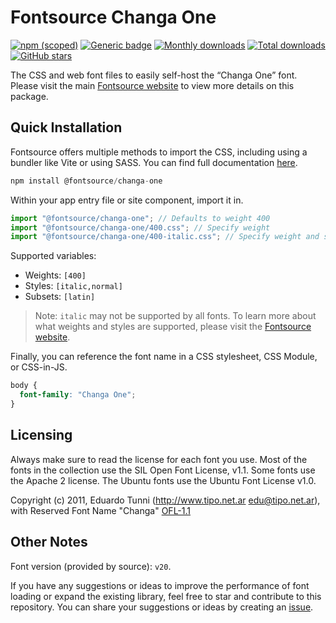 # Fontsource Changa One

[![npm (scoped)](https://img.shields.io/npm/v/@fontsource/changa-one?color=brightgreen)](https://www.npmjs.com/package/@fontsource/changa-one) [![Generic badge](https://img.shields.io/badge/fontsource-passing-brightgreen)](https://github.com/fontsource/fontsource) [![Monthly downloads](https://badgen.net/npm/dm/@fontsource/changa-one)](https://github.com/fontsource/fontsource) [![Total downloads](https://badgen.net/npm/dt/@fontsource/changa-one)](https://github.com/fontsource/fontsource) [![GitHub stars](https://img.shields.io/github/stars/fontsource/fontsource.svg?style=social&label=Star)](https://github.com/fontsource/fontsource/stargazers)

The CSS and web font files to easily self-host the “Changa One” font. Please visit the main [Fontsource website](https://fontsource.org/fonts/changa-one) to view more details on this package.

## Quick Installation

Fontsource offers multiple methods to import the CSS, including using a bundler like Vite or using SASS. You can find full documentation [here](https://fontsource.org/docs/getting-started/introduction).

```javascript
npm install @fontsource/changa-one
```

Within your app entry file or site component, import it in.

```javascript
import "@fontsource/changa-one"; // Defaults to weight 400
import "@fontsource/changa-one/400.css"; // Specify weight
import "@fontsource/changa-one/400-italic.css"; // Specify weight and style
```

Supported variables:
- Weights: `[400]`
- Styles: `[italic,normal]`
- Subsets: `[latin]`

> Note: `italic` may not be supported by all fonts. To learn more about what weights and styles are supported, please visit the [Fontsource website](https://fontsource.org/fonts/changa-one).

Finally, you can reference the font name in a CSS stylesheet, CSS Module, or CSS-in-JS.

```css
body {
  font-family: "Changa One";
}
```

## Licensing
Always make sure to read the license for each font you use. Most of the fonts in the collection use the SIL Open Font License, v1.1. Some fonts use the Apache 2 license. The Ubuntu fonts use the Ubuntu Font License v1.0.

Copyright (c) 2011, Eduardo Tunni (http://www.tipo.net.ar edu@tipo.net.ar), with Reserved Font Name "Changa"
[OFL-1.1](http://scripts.sil.org/OFL)

## Other Notes
Font version (provided by source): `v20`.

If you have any suggestions or ideas to improve the performance of font loading or expand the existing library, feel free to star and contribute to this repository. You can share your suggestions or ideas by creating an [issue](https://github.com/fontsource/fontsource/issues).